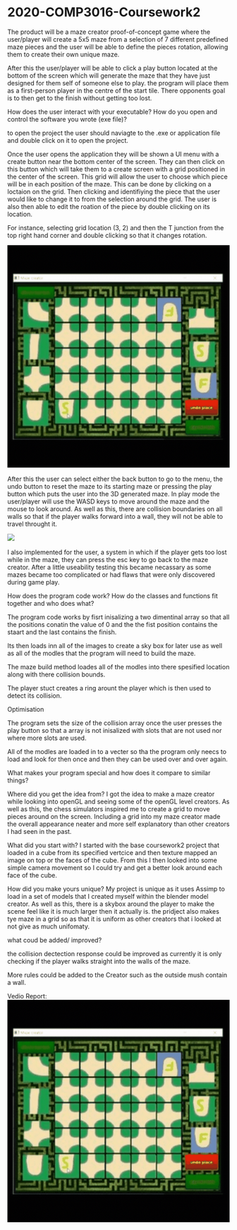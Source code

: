 # 2020-COMP3016-Coursework2

The product will be a maze creator proof-of-concept game where the user/player will create a 5x5 maze from a selection of 7 different predefined maze pieces and the user will be able to define the pieces rotation, allowing them to create their own unique maze.

After this the user/player will be able to click a play button located at the bottom of the screen which will generate the maze that they have just designed for them self of someone else to play. the program will place them as a first-person player in the centre of the start tile. There opponents goal is to then get to the finish without getting too lost.


How does the user interact with your executable? How do you open and control the software you wrote (exe file)?

to open the project the user should naviagte to the .exe or application file and double click on it to open the project.

Once the user opens the application they will be shown a UI menu with a create button near the bottom center of the screen.
They can then click on this button which will take them to a create screen with a grid positioned in the center of the screen. This grid will allow the user to choose which piece will be in each position of the maze. This can be done by clicking on a loctaion on the grid. Then clicking and identifiying the piece that the user would like to change it to from the selection around the grid. The user is also then able to edit the roation of the piece by double clicking on its location.

For instance, selecting grid location (3, 2) and then the T junction from the top right hand corner and double clicking so that it changes rotation.

![](resources/creator.gif)

After this the user can select either the back button to go to the menu, the undo button to reset the maze to its starting maze or pressing the play button which puts the user into the 3D generated maze. In play mode the user/player will use the WASD keys to move around the maze and the mouse to look around. As well as this, there are collision boundaries on all walls so that if the player walks forward into a wall, they will not be able to travel throught it.

![](resources/myRun.gif)

I also implemented for the user, a system in which if the player gets too lost while in the maze, they can  press the esc key to go back to the maze creator. After a little useability testing this became necassary as some mazes became too complicated or had flaws that were only discovered during game play.

How does the program code work? How do the classes and functions fit together and who does what?

The program code works by fisrt inisalizing a two dimentinal array so that all the positions conatin the value of 0 and the the fist position contains the staart and the last contains the finish.

Its then loads inn all of the images to create a sky box for later use as well as all of the modles that the program will  need to build the maze.

The maze build method loades all of the modles into there spesified location along with there collision bounds.

The player stuct creates a ring arount the player which is then used to detect its collision.

Optimisation

The program sets the size of the collision array once the user presses the play button so that a array is not inisalized with slots that are not used nor where more slots are used.

All of the modles are loaded in to a vecter so tha the program only neecs to load and look for then once and then they can be used over and over again.

What makes your program special and how does it compare to similar things? 

Where did you get the idea from?
I got the idea to make a maze creator while looking into openGL and seeing some of the openGL level creators. As well as this, the chess simulators inspired me to create a grid to move pieces around on the screen. Including a grid into my maze creator made the overall appearance neater and more self explanatory than other creators I had seen in the past.

What did you start with? 
I started with the base coursework2 project that loaded in a cube from its specified vertcice and then texture mapped an image on top or the faces of the cube. From this I then looked into some simple camera movement so I could try and get a better look around each face of the cube.

How did you make yours unique?
My project is unique as it uses Assimp to load in a set of models that I created myself within the blender model creator. As well as this, there is a skybox around the player to make the scene feel like it is much larger then it actually is. the pridject also makes tye maze in a grid so as that it is uniform as other creators that i looked at not give as much unifomaty. 

what coud be added/ improved?

the collision dectection response could be improved as currently it is only checking if the player walks straight into the walls of the maze.

More rules could be added to the Creator such as the outside mush contain a wall.

Vedio Report:
[![](resources/creator.gif)](https://www.youtube.com/watch?v=gQ22v8xw-DU&feature=youtu.be)

